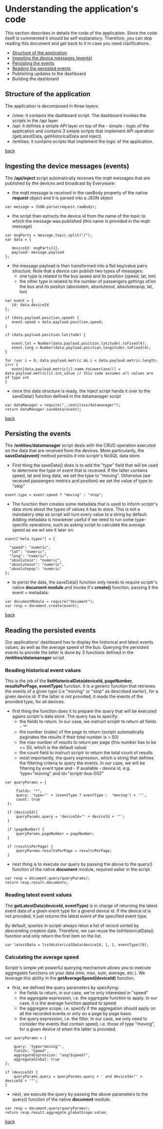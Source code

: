 # Understanding the application's code

This section describes in details the code of the application. Since the code itself is commented it should be self explanatory. Therefore, you can skip reading this document and get back to it in case you need clarifications.

- [Structure of the application](./understanding_the_code.md#structure-of-the-application)
- [Ingesting the device messages (events)](./understanding_the_code.md#ingesting-the-device-messages-events)
- [Persisting the events](./understanding_the_code.md#persisting-the-events)
- [Reading the persisted events](./understanding_the_code.md#reading-the-persisted-events)
- Publishing updates to the dashboard
- Building the dashboard

## Structure of the application

The application is decomposed in three layers:

- /view: it contains the dashboard script. The dashboard invokes the scripts in the /api layer
- /api: it defines a simple API layer on top of the - simple - logic of the application and contains 3 simple scripts that implement API operation (getLatestData, getHistoricalData and inject)
- /entities: it contains scripts that implement the logic of the application. 

[back](./understanding_the_code.md#understanding-the-applications-code)

## Ingesting the device messages (events)

The **/api/inject** script automatically receives the mqtt messages that are published by the devices and broadcast by Everyware:

- the mqtt message is received in the rawBody property of the native **request** object and it is parsed into a JSON object
```
var message = JSON.parse(request.rawBody);
```
- the script then extracts the device id from the name of the topic to which the message was published (this name is provided in the mqtt message)
```
var msgParts = message.topic.split("/");
var data = {
   
   deviceId: msgParts[1],
   payload: message.payload
}; 

```
- the message payload is then transformed into a flat key/value pairs structure. Note that a device can publish two types of messages:   
  - one type is related to the bus speed and its position (speed, lat, lon) 
  - the other type is related to the number of passengers gettings of/on the bus and its positon (absolutein, absoluteout, absoluteopop, lat, lon)
```
var event = {
   id: data.deviceId
};
   
if (data.payload.position.speed) {    
   event.speed = data.payload.position.speed;
}
    
if (data.payload.position.latitude) {
        
   event.lat = Number(data.payload.position.latitude).toFixed(4);
   event.long = Number(data.payload.position.longitude).toFixed(4);
}

for (var i = 0; data.payload.metric && i < data.payload.metric.length; i++) {
   event[data.payload.metric[i].name.toLowerCase()] = data.payload.metric[i].int_value // this code assumes all values are of type int
}
```
- once this data structure is ready, the inject script hands it over to the saveData() function defined in the datamanager script
```
var dataManager = require("../entities/datamanager");
return dataManager.saveData(event);
```
[back](./understanding_the_code.md#understanding-the-applications-code)

## Persisting the events

The **/entities/datamanager** script deals with the CRUD operation executed on the data that are received from the devices. More particularily, the **saveData(event)** method persists it into scriptr's NoSQL data store.

- First thing the saveData() does is to add the "type" field that will be used to determine the type of event that is received. If the latter contains speed, lat and long data, we set the type to "moving". Otherwise (we received passengers metrics and position) we set the value of type to "stop"
```
event.type = event.speed ? "moving" : "stop";  
```
- The function then creates some metadata that is used to inform scriptr's data store about the types of values it has to store. This is not a mandatory step as script will turn every value to a string by default. Adding metadata is howwever useful if we need to run some type-specific operations, such as asking script to calculate the average speed as we wil see it later on:
```
event["meta.types"] = {

  "speed": "numeric",
  "lat": "numeric",
  "long": "numeric",
  "absolutein": "numeric",
  "absoluteout": "numeric",
  "absolutepop": "numeric"
};

```
- to perist the data, the saveData() function only needs to require scriptr's native **document module** and invoke it's **create()** function, passing it the event + metadata:
```
var documentModule = require("document");
var resp = document.create(event);
```

[back](./understanding_the_code.md#understanding-the-applications-code)

## Reading the persisted events

Our applications' dashboard has to display the historical and latest events values, as well as the average speed of the bus. Querying the persisted events to provide the latter is done by 3 functions defined in the **/entities/datamanager** script

### Reading historical event values

This is the job of the **listHistoricalData(deviceId, pageNumber, resultsPerPage, eventType)** function. It is a generic function that retrieves the events of a given type (i.e "moving" or "stop" as described earlier), for a given device id. If the latter is not provided, it reads the events of the provided type, for all devices.

- first thing the function does it to prepare the query that will be executed agains scriptr's data store. The query has to specify:
  - the fields to return. In our case, we instruct scriptr to return all fields  - '*'
  - the number (index) of the page to return (scriptr automatically paginates the results if their total number is > 50)
  - the max number of results to return per page (this number has to be <= 50, which is the default value)
  - the count field to instruct scriptr to return the total count of results
  - most importantly, the query expression, which a string that defines the filtering criteria to query the events. In our case, we will be filtering by event type and - if available - device id, e.g. 'type="moving" and id="scriptr-bus-002"
```
var queryParams = {        

     fields: "*",
     query: 'type="' + (eventType ? eventType :  "moving") + '"',
     count: true
 };

 if (deviceId){
     queryParams.query = 'deviceId="' + deviceId + '"';
 }

 if (pageNumber) {
     queryParams.pageNumber = pageNumber;
 }

 if (resultsPerPage) {
     queryParams.resultsPerPage = resultsPerPage;
 }
```
- next thing is to execute our query by passing the above to the  query() function of the native **document** module, required ealier in the script
```
var resp = document.query(queryParams); 
return resp.result.documents;
```

### Reading latest event values

The **getLatestData(deviceId, eventType)** is in charge of returning the latest event data of a given event type for a givend device id. If the device id is not provided, it just returns the latest event of the specified event type. 

By default, queries in scriptr always retun a list of record sorted by descending creation date. Therefore, we can reuse the listHistoricalData() function and only return the first item on the list.
```
var latestData = listHistoricalData(deviceId, 1, 1, eventType)[0];
```

### Calculating the average speed

Scriptr's simple yet powerful querying mechanism allows you to execute aggregates functions on your data (min, max, sum, average, etc.). We leverage this ability in the **getAverageSpeed(deviceId)** function.

- first, we defined the query parameters by specifying:
  - the fields to return, in our case, we're only interested in "speed"
  - the aggregate expression, i.e. the aggregate function to apply. In our case, it is the average function applied to speed
  - the aggregare scope, i.e. specify if the aggregation should apply on all the recorded events or only on a page by page basis
  - the query expression, i.e. the filter. In our case, we only need to consider the events that contain speed, i.e. those of type 
  "moving", for a given device id when the latter is provided.
 ```
 var queryParams = {

     query: 'type="moving"',
     fields: "speed",
     aggregateExpression: "avg($speed)",
     aggregateGlobal: true
 };

 if (deviceId) {
     queryParams.query = queryParams.query + ' and deviceId="' + deviceId + '"';
 }
 ```
- next, we execute the query by passing the above parameters to the query() function of the native **document** module.
```
var resp = document.query(queryParams);
return resp.result.aggregate.globalScope.value;
```

[back](./understanding_the_code.md#understanding-the-applications-code)
